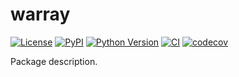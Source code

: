 # warray

[![License](https://img.shields.io/pypi/l/warray.svg?color=green)](https://github.com/tlambert03/warray/raw/main/LICENSE)
[![PyPI](https://img.shields.io/pypi/v/warray.svg?color=green)](https://pypi.org/project/warray)
[![Python Version](https://img.shields.io/pypi/pyversions/warray.svg?color=green)](https://python.org)
[![CI](https://github.com/tlambert03/warray/actions/workflows/ci.yml/badge.svg)](https://github.com/tlambert03/warray/actions/workflows/ci.yml)
[![codecov](https://codecov.io/gh/tlambert03/warray/branch/main/graph/badge.svg)](https://codecov.io/gh/tlambert03/warray)

Package description.
